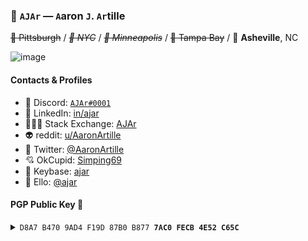 ### 🚪 `AJAr` — `A`aron `J`. `Ar`tille

~~💛 Pittsburgh~~ / _~~🗽 NYC~~_ / _~~🌉 Minneapolis~~_ / ~~🌴 Tampa Bay~~ / 🍻 **Asheville**, NC

![image](https://user-images.githubusercontent.com/612499/134766803-9d5de389-ec56-413c-949c-42f6ef09cdc6.png)

#### Contacts & Profiles

- 👾 Discord: [`AJAr#0001`](https://discordapp.com/users/254277765312806912)
- 🧳 LinkedIn: [in/ajar](https://www.linkedin.com/in/ajar)
- 👨🏻‍💻 Stack Exchange: [AJAr](https://security.stackexchange.com/users/67475/ajar) 
- 👽 reddit: [u/AaronArtille](https://www.reddit.com/u/AaronArtille)
- 🍊 Twitter: [@AaronArtille](https://www.twitter.com/AaronArtille)
- 💘 OkCupid: [Simping69](https://www.youtube.com/watch?v=eBGIQ7ZuuiU)
- 🔐 Keybase: [ajar](https://www.keybase.io/ajar)
- 🎨 Ello: [@ajar](https://ello.co/ajar)

#### PGP Public Key 🤫
<details>
  <summary>
    <code>D8A7 B470 9AD4 F19D 87B0 B877 <b>7AC0 FECB 4E52 C65C</b></code>
  </summary>
  <br>
  
  ```
  -----BEGIN PGP PUBLIC KEY BLOCK-----

  mDMEYnkSDBYJKwYBBAHaRw8BAQdADx4/DQqnc0hjQYZrf+7VnJVRl4Ah637/BVP7
  Tv656Nu0J0Fhcm9uIEFydGlsbGUgKCJBSkFyIikgPGFhcm9uQGFqYXIub3JnPoiQ
  BBMWCAA4FiEE2Ke0cJrU8Z2HsLh3esD+y05SxlwFAmJ5EgwCGwMFCwkIBwIGFQoJ
  CAsCBBYCAwECHgECF4AACgkQesD+y05SxlwNCwEA5xbekgcg2a7Pibttw3VGRoGD
  BiWSSk0zN+6ev9TVEEYA/3E1WN1sn5r/vRx/L4PUB+5xjUXl117vFrMBNYWOaJkO
  uDgEYnkSDBIKKwYBBAGXVQEFAQEHQJYH9cxtT66tzvfconsPHSMGOxmJwsfl/CK0
  LuoUG9osAwEIB4h4BBgWCAAgFiEE2Ke0cJrU8Z2HsLh3esD+y05SxlwFAmJ5EgwC
  GwwACgkQesD+y05SxlznEQEAhRQCpeUt73dPkxHvo0Sdlu/IVa/1bSsGvOIfdFjL
  RQ4BANRi/5V50+q00fnJxHco2thwQSH0OEVf0GNpDTIOrE4D
  =YYky
  -----END PGP PUBLIC KEY BLOCK-----
  ```
</details>
